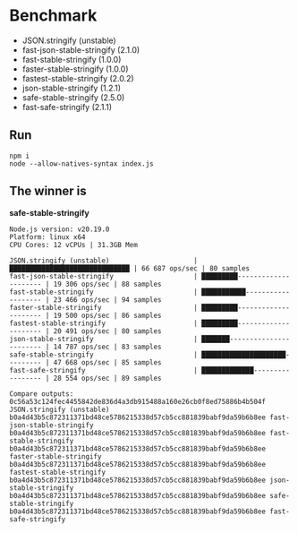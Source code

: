# Benchmark

- JSON.stringify (unstable)
- fast-json-stable-stringify (2.1.0)
- fast-stable-stringify (1.0.0)
- faster-stable-stringify (1.0.0)
- fastest-stable-stringify (2.0.2)
- json-stable-stringify (1.2.1)
- safe-stable-stringify (2.5.0)
- fast-safe-stringify (2.1.1)

## Run

```
npm i
node --allow-natives-syntax index.js
```

## The winner is

**safe-stable-stringify**

```
Node.js version: v20.19.0
Platform: linux x64
CPU Cores: 12 vCPUs | 31.3GB Mem

JSON.stringify (unstable)                     | ██████████████████████████████ | 66 687 ops/sec | 80 samples
fast-json-stable-stringify                    | █████████--------------------- | 19 306 ops/sec | 88 samples
fast-stable-stringify                         | ███████████------------------- | 23 466 ops/sec | 94 samples
faster-stable-stringify                       | █████████--------------------- | 19 500 ops/sec | 86 samples
fastest-stable-stringify                      | █████████--------------------- | 20 491 ops/sec | 80 samples
json-stable-stringify                         | ███████----------------------- | 14 787 ops/sec | 83 samples
safe-stable-stringify                         | █████████████████████--------- | 47 668 ops/sec | 85 samples
fast-safe-stringify                           | █████████████----------------- | 28 554 ops/sec | 89 samples

Compare outputs:
0c56a53c124fec4455842de836d4a3db915488a160e26cb0f8ed75886b4b504f JSON.stringify (unstable)
b0a4d43b5c872311371bd48ce5786215338d57cb5cc881839babf9da59b6b8ee fast-json-stable-stringify
b0a4d43b5c872311371bd48ce5786215338d57cb5cc881839babf9da59b6b8ee fast-stable-stringify
b0a4d43b5c872311371bd48ce5786215338d57cb5cc881839babf9da59b6b8ee faster-stable-stringify
b0a4d43b5c872311371bd48ce5786215338d57cb5cc881839babf9da59b6b8ee fastest-stable-stringify
b0a4d43b5c872311371bd48ce5786215338d57cb5cc881839babf9da59b6b8ee json-stable-stringify
b0a4d43b5c872311371bd48ce5786215338d57cb5cc881839babf9da59b6b8ee safe-stable-stringify
b0a4d43b5c872311371bd48ce5786215338d57cb5cc881839babf9da59b6b8ee fast-safe-stringify
```
